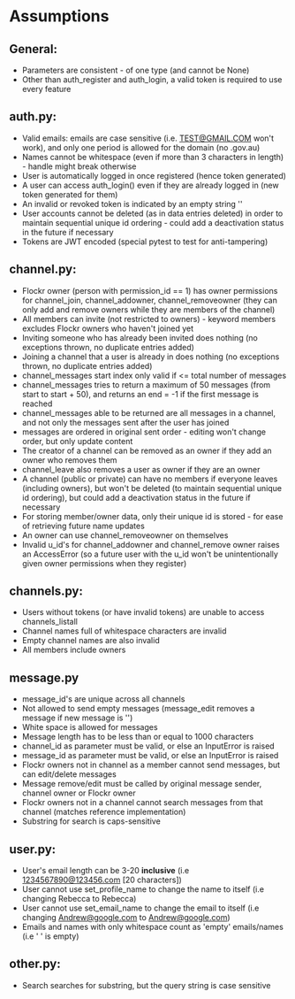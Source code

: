 # Assumptions

## General:
- Parameters are consistent - of one type (and cannot be None)
- Other than auth_register and auth_login, a valid token is required to use every feature

## auth.py:
- Valid emails: emails are case sensitive (i.e. TEST@GMAIL.COM won't work), and only one period is allowed for the domain (no .gov.au)
- Names cannot be whitespace (even if more than 3 characters in length) - handle might break otherwise
- User is automatically logged in once registered (hence token generated)
- A user can access auth_login() even if they are already logged in (new token generated for them)
- An invalid or revoked token is indicated by an empty string ''
- User accounts cannot be deleted (as in data entries deleted) in order to maintain sequential unique id ordering - could add a deactivation status in the future if necessary
- Tokens are JWT encoded (special pytest to test for anti-tampering)

## channel.py:
- Flockr owner (person with permission_id == 1) has owner permissions for channel_join, channel_addowner, channel_removeowner (they can only add and remove owners while they are members of the channel)
- All members can invite (not restricted to owners) - keyword members excludes Flockr owners who haven't joined yet
- Inviting someone who has already been invited does nothing (no exceptions thrown, no duplicate entries added)
- Joining a channel that a user is already in does nothing (no exceptions thrown, no duplicate entries added)
- channel_messages start index only valid if <= total number of messages
- channel_messages tries to return a maximum of 50 messages (from start to start + 50), and returns an end = -1 if the first message is reached
- channel_messages able to be returned are all messages in a channel, and not only the messages sent after the user has joined
- messages are ordered in original sent order - editing won't change order, but only update content
- The creator of a channel can be removed as an owner if they add an owner who removes them
- channel_leave also removes a user as owner if they are an owner
- A channel (public or private) can have no members if everyone leaves (including owners), but won't be deleted (to maintain sequential unique id ordering), but could add a deactivation status in the future if necessary
- For storing member/owner data, only their unique id is stored - for ease of retrieving future name updates
- An owner can use channel_removeowner on themselves
- Invalid u_id's for channel_addowner and channel_remove owner raises an AccessError (so a future user with the u_id won't be unintentionally given owner permissions when they register)

## channels.py:
- Users without tokens (or have invalid tokens) are unable to access channels_listall
- Channel names full of whitespace characters are invalid
- Empty channel names are also invalid
- All members include owners

## message.py
- message_id's are unique across all channels
- Not allowed to send empty messages (message_edit removes a message if new message is '')
- White space is allowed for messages
- Message length has to be less than or equal to 1000 characters
- channel_id as parameter must be valid, or else an InputError is raised
- message_id as parameter must be valid, or else an InputError is raised
- Flockr owners not in channel as a member cannot send messages, but can edit/delete messages
- Message remove/edit must be called by original message sender, channel owner or Flockr owner
- Flockr owners not in a channel cannot search messages from that channel (matches reference implementation)
- Substring for search is caps-sensitive

## user.py:
- User's email length can be 3-20 **inclusive** (i.e 1234567890@123456.com [20 characters])
- User cannot use set\_profile\_name to change the name to itself (i.e changing Rebecca to Rebecca)
- User cannot use set\_email\_name to change the email to itself (i.e changing Andrew@google.com to Andrew@google.com)
- Emails and names with only whitespace count as 'empty' emails/names (i.e '    ' is empty)

## other.py:
- Search searches for substring, but the query string is case sensitive
